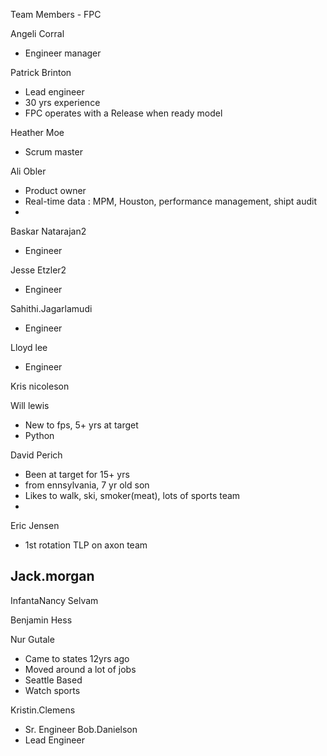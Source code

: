 Team Members - FPC


Angeli Corral
- Engineer manager

Patrick Brinton
- Lead engineer
- 30 yrs experience
- FPC operates with a Release when ready model

Heather Moe
- Scrum master


Ali Obler
- Product owner
- Real-time data : MPM, Houston, performance management, shipt audit
-

Baskar Natarajan2
- Engineer

Jesse Etzler2
- Engineer

Sahithi.Jagarlamudi
- Engineer

Lloyd lee
- Engineer

Kris nicoleson


Will lewis
- New to fps, 5+ yrs at target
- Python

David Perich
- Been at target for 15+ yrs
- from ennsylvania, 7 yr old son
- Likes to walk, ski, smoker(meat), lots of sports team
-

Eric Jensen
- 1st rotation TLP on axon team

Jack.morgan
- 

InfantaNancy Selvam

Benjamin Hess

Nur Gutale
- Came to states 12yrs ago
- Moved around a lot of jobs
- Seattle Based
- Watch sports


Kristin.Clemens 
- Sr. Engineer
Bob.Danielson 
- Lead Engineer




